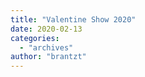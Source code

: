 ```yaml
---
title: "Valentine Show 2020"
date: 2020-02-13
categories: 
  - "archives"
author: "brantzt"
---
```




